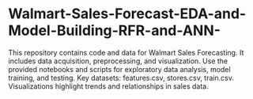 # Walmart-Sales-Forecast-EDA-and-Model-Building-RFR-and-ANN-
This repository contains code and data for Walmart Sales Forecasting. It includes data acquisition, preprocessing, and visualization. Use the provided notebooks and scripts for exploratory data analysis, model training, and testing. Key datasets: features.csv, stores.csv, train.csv. Visualizations highlight trends and relationships in sales data.
